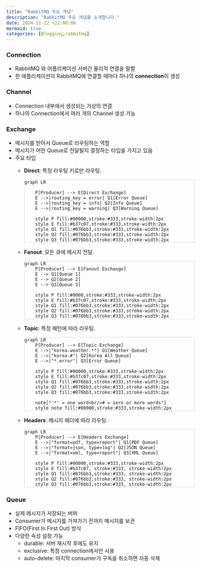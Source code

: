 ```yaml
---
title: "RabbitMQ 주요 개념"
description: "RabbitMQ 주요 개념을 소개합니다."
date: 2024-11-22 +22:00:00
mermaid: true
categories: [Blogging,rabbitmq]
---
```



### Connection

- RabbitMQ 와 어플리케이션 서버간 물리적 연결을 말함
- 한 애플리케이션이 RabbitMQ에 연결할 때마다 하나의 **connection**이 생성

### Channel

- Connection 내부에서 생성되는 가상의 연결
- 하나의 Connection에서 여러 개의 Channel 생성 가능

### Exchange

- 메시지를 받아서 Queue로 라우팅하는 역할
- 메시지가 어떤 Queue로 전달될지 결정하는 타입을 가지고 있음
- 주요 타입
    - **Direct**: 특정 라우팅 키로만 라우팅.
        <style>
        .mermaid {
          max-width: 600px;  /* 다이어그램 최대 너비 */
          max-height: 300px; /* 다이어그램 최대 높이 */
          margin: 10px auto; /* 다이어그램 중앙 정렬 */
          border: 1px solid #ddd;
          overflow: hidden;  /* 내용 잘림 방지 */
   
        }
        </style>
        
        ```mermaid
        graph LR
            
            P[Producer] --> E[Direct Exchange]
            E -->|routing_key = error| Q1[Error Queue]
            E -->|routing_key = info| Q2[Info Queue]
            E -->|routing_key = warning| Q3[Warning Queue]
            
            style P fill:#00000,stroke:#333,stroke-width:2px
            style E fill:#b37c07,stroke:#333,stroke-width:2px
            style Q1 fill:#076bb3,stroke:#333,stroke-width:2px
            style Q2 fill:#076bb3,stroke:#333,stroke-width:2px
            style Q3 fill:#076bb3,stroke:#333,stroke-width:2px

         ```
        
    - **Fanout**: 모든 큐에 메시지 전달.
        
        ```mermaid
        graph LR
            P[Producer] --> E[Fanout Exchange]
            E --> Q1[Queue 1]
            E --> Q2[Queue 2]
            E --> Q3[Queue 3]
            
            style P fill:#0000,stroke:#333,stroke-width:2px
            style E fill:#b37c07,stroke:#333,stroke-width:2px
            style Q1 fill:#076bb3,stroke:#333,stroke-width:2px
            style Q2 fill:#076bb3,stroke:#333,stroke-width:2px
            style Q3 fill:#076bb3,stroke:#333,stroke-width:2px
        ```
        
    - **Topic**: 특정 패턴에 따라 라우팅.
        
        ```mermaid
        graph LR
            P[Producer] --> E[Topic Exchange]
            E -->|"korea.weather.*"| Q1[Weather Queue]
            E -->|"korea.#"| Q2[Korea All Queue]
            E -->|"*.error"| Q3[Error Queue]
            
            style P fill:#00000,stroke:#333,stroke-width:2px
            style E fill:#b37c07,stroke:#333,stroke-width:2px
            style Q1 fill:#076bb3,stroke:#333,stroke-width:2px
            style Q2 fill:#076bb3,stroke:#333,stroke-width:2px
            style Q3 fill:#076bb3,stroke:#333,stroke-width:2px
            
            note["'*' = one word<br/># = zero or more words"]
            style note fill:#00000,stroke:#333,stroke-width:2px
        ```
        
    - **Headers**: 메시지 헤더에 따라 라우팅.
        
        ```mermaid
        graph LR
            P[Producer] --> E[Headers Exchange]
            E -->|"format=pdf, type=report"| Q1[PDF Queue]
            E -->|"format=json, type=log"| Q2[JSON Queue]
            E -->|"format=xml, type=report"| Q3[XML Queue]
            
            style P fill:#00000,stroke:#333,stroke-width:2px
            style E fill:#b37c07, stroke:#333, stroke-width:2px
            style Q1 fill:#076bb3,stroke:#333, stroke-width:2px
            style Q2 fill:#076bb3,stroke:#333, stroke-width:2px
            style Q3 fill:#076bb3,stroke:#333, stroke-width:2px
        ```
      
### Queue

- 실제 메시지가 저장되는 버퍼
- Consumer가 메시지를 가져가기 전까지 메시지를 보관
- FIFO(First In First Out) 방식
- 다양한 속성 설정 가능
    - durable: 서버 재시작 후에도 유지
    - exclusive: 특정 connection에서만 사용
    - auto-delete: 마지막 consumer가 구독을 취소하면 자동 삭제
